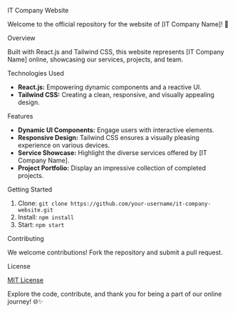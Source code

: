 IT Company Website

Welcome to the official repository for the website of [IT Company Name]! 🚀

Overview

Built with React.js and Tailwind CSS, this website represents [IT Company Name] online, showcasing our services, projects, and team.

Technologies Used

- **React.js:** Empowering dynamic components and a reactive UI.
- **Tailwind CSS:** Creating a clean, responsive, and visually appealing design.

Features

- **Dynamic UI Components:** Engage users with interactive elements.
- **Responsive Design:** Tailwind CSS ensures a visually pleasing experience on various devices.
- **Service Showcase:** Highlight the diverse services offered by [IT Company Name].
- **Project Portfolio:** Display an impressive collection of completed projects.

Getting Started

1. Clone: `git clone https://github.com/your-username/it-company-website.git`
2. Install: `npm install`
3. Start: `npm start`

Contributing

We welcome contributions! Fork the repository and submit a pull request.

License

[MIT License](LICENSE)

Explore the code, contribute, and thank you for being a part of our online journey! 🌐✨
